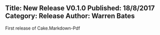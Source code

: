 Title: New Release V0.1.0
Published: 18/8/2017
Category: Release
Author: Warren Bates
---
First release of Cake.Markdown-Pdf